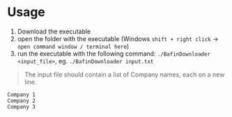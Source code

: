 # Usage

1. Download the executable
2. open the folder with the executable (Windows `shift + right click` -> `open command window / terminal here`)
3. run the executable with the following command: `./BafinDownloader <input_file>`, eg. `./BafinDownloader input.txt`

> The input file should contain a list of Company names, each on a new line.

 ```
Company 1
Company 2
Company 3
```